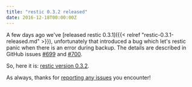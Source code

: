 ```yaml
---
title: "restic 0.3.2 released"
date: 2016-12-18T00:00:00Z
---
```


A few days ago we've [released restic 0.3.1]({{< relref "restic-0.3.1-released.md" >}}), unfortunately that introduced a bug which let's restic panic when there is an error during backup. The details are described in GitHub issues [#699](https://github.com/restic/restic/issues/699) and [#700](https://github.com/restic/restic/issues/700).

So, here it is: [restic version 0.3.2](https://github.com/restic/restic/releases/tag/v0.3.2).

As always, thanks for [reporting any issues](https://github.com/restic/restic/issues/new) you encounter!
